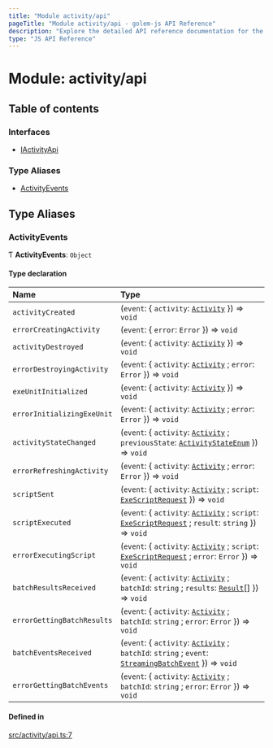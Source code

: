 ```yaml
---
title: "Module activity/api"
pageTitle: "Module activity/api - golem-js API Reference"
description: "Explore the detailed API reference documentation for the Module activity/api within the golem-js SDK for the Golem Network."
type: "JS API Reference"
---
```

# Module: activity/api

## Table of contents

### Interfaces

- [IActivityApi](../interfaces/activity_api.IActivityApi)

### Type Aliases

- [ActivityEvents](activity_api#activityevents)

## Type Aliases

### ActivityEvents

Ƭ **ActivityEvents**: `Object`

#### Type declaration

| Name | Type |
| :------ | :------ |
| `activityCreated` | (`event`: \{ `activity`: [`Activity`](../classes/activity_activity.Activity)  }) => `void` |
| `errorCreatingActivity` | (`event`: \{ `error`: `Error`  }) => `void` |
| `activityDestroyed` | (`event`: \{ `activity`: [`Activity`](../classes/activity_activity.Activity)  }) => `void` |
| `errorDestroyingActivity` | (`event`: \{ `activity`: [`Activity`](../classes/activity_activity.Activity) ; `error`: `Error`  }) => `void` |
| `exeUnitInitialized` | (`event`: \{ `activity`: [`Activity`](../classes/activity_activity.Activity)  }) => `void` |
| `errorInitializingExeUnit` | (`event`: \{ `activity`: [`Activity`](../classes/activity_activity.Activity) ; `error`: `Error`  }) => `void` |
| `activityStateChanged` | (`event`: \{ `activity`: [`Activity`](../classes/activity_activity.Activity) ; `previousState`: [`ActivityStateEnum`](../enums/activity_activity.ActivityStateEnum)  }) => `void` |
| `errorRefreshingActivity` | (`event`: \{ `activity`: [`Activity`](../classes/activity_activity.Activity) ; `error`: `Error`  }) => `void` |
| `scriptSent` | (`event`: \{ `activity`: [`Activity`](../classes/activity_activity.Activity) ; `script`: [`ExeScriptRequest`](../interfaces/activity_exe_script_executor.ExeScriptRequest)  }) => `void` |
| `scriptExecuted` | (`event`: \{ `activity`: [`Activity`](../classes/activity_activity.Activity) ; `script`: [`ExeScriptRequest`](../interfaces/activity_exe_script_executor.ExeScriptRequest) ; `result`: `string`  }) => `void` |
| `errorExecutingScript` | (`event`: \{ `activity`: [`Activity`](../classes/activity_activity.Activity) ; `script`: [`ExeScriptRequest`](../interfaces/activity_exe_script_executor.ExeScriptRequest) ; `error`: `Error`  }) => `void` |
| `batchResultsReceived` | (`event`: \{ `activity`: [`Activity`](../classes/activity_activity.Activity) ; `batchId`: `string` ; `results`: [`Result`](../classes/activity_results.Result)[]  }) => `void` |
| `errorGettingBatchResults` | (`event`: \{ `activity`: [`Activity`](../classes/activity_activity.Activity) ; `batchId`: `string` ; `error`: `Error`  }) => `void` |
| `batchEventsReceived` | (`event`: \{ `activity`: [`Activity`](../classes/activity_activity.Activity) ; `batchId`: `string` ; `event`: [`StreamingBatchEvent`](../interfaces/activity_results.StreamingBatchEvent)  }) => `void` |
| `errorGettingBatchEvents` | (`event`: \{ `activity`: [`Activity`](../classes/activity_activity.Activity) ; `batchId`: `string` ; `error`: `Error`  }) => `void` |

#### Defined in

[src/activity/api.ts:7](https://github.com/golemfactory/golem-js/blob/ed1cf1df/src/activity/api.ts#L7)
